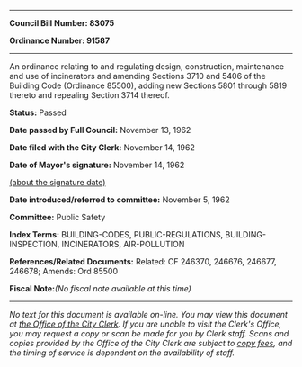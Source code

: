 

********

**Council Bill Number: 83075**
   
**Ordinance Number: 91587**
********

 An ordinance relating to and regulating design, construction, maintenance and use of incinerators and amending Sections 3710 and 5406 of the Building Code (Ordinance 85500), adding new Sections 5801 through 5819 thereto and repealing Section 3714 thereof.

**Status:** Passed
   
**Date passed by Full Council:** November 13, 1962
   
**Date filed with the City Clerk:** November 14, 1962
   
**Date of Mayor's signature:** November 14, 1962
   
[(about the signature date)](/~public/approvaldate.htm)
   
   
   
**Date introduced/referred to committee:** November 5, 1962
   
**Committee:** Public Safety
   
   
**Index Terms:** BUILDING-CODES, PUBLIC-REGULATIONS, BUILDING-INSPECTION, INCINERATORS, AIR-POLLUTION

**References/Related Documents:** Related: CF 246370, 246676, 246677, 246678; Amends: Ord 85500

**Fiscal Note:**_(No fiscal note available at this time)_
********

_No text for this document is available on-line. You may view this document at [the Office of the City Clerk](http://www.seattle.gov/leg/clerk/contactUs.htm). If you are unable to visit the Clerk's Office, you may request a copy or scan be made for you by Clerk staff. Scans and copies provided by the Office of the City Clerk are subject to [copy fees](http://clerk.seattle.gov/~public/clerkfees.htm), and the timing of service is dependent on the availability of staff._

